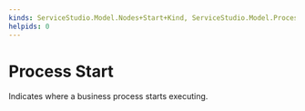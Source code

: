 ```yaml
---
kinds: ServiceStudio.Model.Nodes+Start+Kind, ServiceStudio.Model.ProcessNodes+Start+Kind
helpids: 0
---
```


# Process Start

Indicates where a business process starts executing.  

